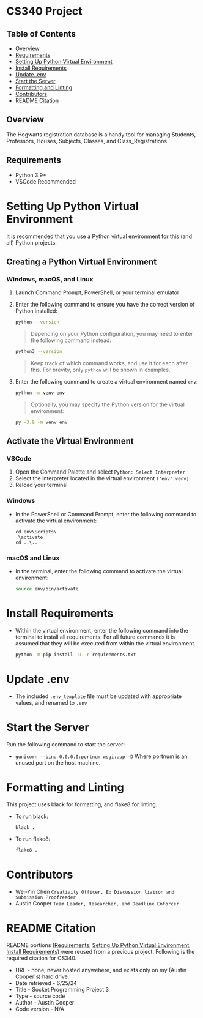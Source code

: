 # CS340 Project

## Table of Contents
+ [Overview](#overview)
+ [Requirements](#requirements)
+ [Setting Up Python Virtual Environment](#venv)
+ [Install Requirements](#reqs)
+ [Update .env](#env)
+ [Start the Server](#start)
+ [Formatting and Linting](#formatting)
+ [Contributors](#contributors)
+ [README Citation](#citation)

## Overview<a name="overview"></a>
The Hogwarts registration database is a handy tool for managing Students, Professors, Houses, Subjects, Classes, and Class_Registrations.

## Requirements<a name="requirements"></a>
- Python 3.9+
- VSCode Recommended

# Setting Up Python Virtual Environment<a name="venv"></a>
It is recommended that you use a Python virtual environment for this (and all) Python projects.

## Creating a Python Virtual Environment

### Windows, macOS, and Linux

1. Launch Command Prompt, PowerShell, or your terminal emulator

2. Enter the following command to ensure you have the correct version of Python installed:

    ```bash
    python --version
    ```

    > Depending on your Python configuration, you may need to enter the following command instead:

    ```bash
    python3 --version
    ```

    > Keep track of which command works, and use it for each after this. For brevity, only `python` will be shown in examples.

3. Enter the following command to create a virtual environment named `env`:

    ```bash
    python -m venv env
    ```

    > Optionally, you may specify the Python version for the virtual environment:

    ```bash
    py -3.9 -m venv env
    ```

## Activate the Virtual Environment

### VSCode

1. Open the Command Palette and select `Python: Select Interpreter`
2. Select the interpreter located in the virtual environment `('env':venv)`
3. Reload your terminal

### Windows

- In the PowerShell or Command Prompt, enter the following command to activate the virtual environment:
    
    ```
    cd env\Scripts\
    .\activate
    cd ..\..
    ```

### macOS and Linux

- In the terminal, enter the following command to activate the virtual environment:
    
    ```sh
    source env/bin/activate
    ```

# Install Requirements<a name="reqs"></a>

- Within the virtual environment, enter the following command into the terminal to install all requirements. For all future commands it is assumed that they will be executed from within the virtual environment.
   
    ```bash
    python -m pip install -U -r requirements.txt
    ```

# Update .env<a name="env"></a>

- The included `.env_template` file must be updated with appropriate values, and renamed to `.env`

# Start the Server<a name="start"></a>
Run the following command to start the server:
- `gunicorn --bind 0.0.0.0:portnum wsgi:app -D`
Where portnum is an unused port on the host machine.

# Formatting and Linting<a name="formatting"></a>
This project uses black for formatting, and flake8 for linting.

- To run black:
   ```bash
   black .
   ```

- To run flake8:
   ```bash
   flake8 .
   ``` 

# Contributors<a name="contributors"></a>
- Wei-Yin Chen `Creativity Officer, Ed Discussion liaison and Submission Proofreader`
- Austin Cooper `Team Leader, Researcher, and Deadline Enforcer`

# README Citation<a name="citation"></a>
README portions ([Requirements](#requirements), [Setting Up Python Virtual Environment](#venv), [Install Requirements](#reqs)) were reused from a previous project. Following is the required citation for CS340.
- URL - none, never hosted anywehere, and exists only on my (Austin Cooper's) hard drive.
- Date retrieved - 6/25/24
- Title - Socket Programming Project 3
- Type - source code
- Author - Austin Cooper
- Code version - N/A